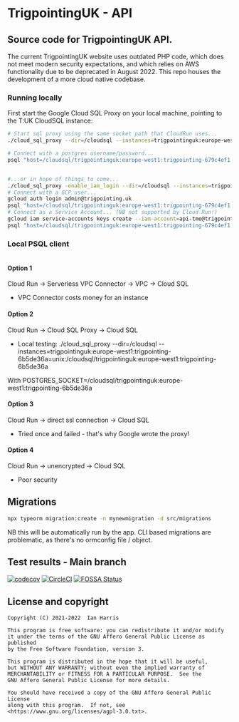 # TrigpointingUK - API

## Source code for TrigpointingUK API.

The current TrigpointingUK website uses outdated PHP code, which does not meet modern
security expectations, and which relies on AWS functionality due to be deprecated in
August 2022. This repo houses the development of a more cloud native codebase.

### Running locally

First start the Google Cloud SQL Proxy on your local machine, pointing to the T:UK CloudSQL instance:

<!-- ```bash
./cloud_sql_proxy --instances=trigpointinguk:europe-west1:trigpointing-679c4ef1=tcp:5432
psql "host=127.0.0.1 sslmode=disable dbname=tme user=ian"
``` -->

```bash
# Start sql proxy using the same socket path that CloudRun uses...
./cloud_sql_proxy --dir=/cloudsql --instances=trigpointinguk:europe-west1:trigpointing-679c4ef1=unix:/cloudsql/trigpointinguk:europe-west1:trigpointing-679c4ef1

# Connect with a postgres username/password...
psql "host=/cloudsql/trigpointinguk:europe-west1:trigpointing-679c4ef1 dbname=tme user=postgres"


#...or in hope of things to come...
./cloud_sql_proxy -enable_iam_login --dir=/cloudsql --instances=trigpointinguk:europe-west1:trigpointing-679c4ef1=unix:/cloudsql/trigpointinguk:europe-west1:trigpointing-679c4ef1
# Connect with a GCP user...
gcloud auth login admin@trigpointing.uk
psql "host=/cloudsql/trigpointinguk:europe-west1:trigpointing-679c4ef1 dbname=tme user=admin@trigpointing.uk"
# Connect as a Service Account... (NB not supported by Cloud Run!)
gcloud iam service-accounts keys create --iam-account=api-tme@trigpointinguk.iam.gserviceaccount.com - | gcloud auth activate-service-account --key-file -
psql "host=/cloudsql/trigpointinguk:europe-west1:trigpointing-679c4ef1 dbname=tme user=api-tme@trigpointinguk.iam"

```

### Local PSQL client

```bash

```

#### Option 1
Cloud Run -> Serverless VPC Connector -> VPC -> Cloud SQL
- VPC Connector costs money for an instance

#### Option 2
Cloud Run -> Cloud SQL Proxy -> Cloud SQL
- Local testing: 
./cloud_sql_proxy --dir=/cloudsql --instances=trigpointinguk:europe-west1:trigpointing-6b5de36a=unix:/cloudsql/trigpointinguk:europe-west1:trigpointing-6b5de36a

With POSTGRES_SOCKET=/cloudsql/trigpointinguk:europe-west1:trigpointing-6b5de36a



#### Option 3
Cloud Run -> direct ssl connection -> Cloud SQL
- Tried once and failed - that's why Google wrote the proxy!

#### Option 4
Cloud Run -> unencrypted -> Cloud SQL
- Poor security

## Migrations

```bash
npx typeorm migration:create -n mynewmigration -d src/migrations
```

NB this will be automatically run by the app.  CLI based migrations are problematic, as there's no ormconfig file / object.




## Test results - Main branch

[![codecov](https://codecov.io/gh/TrigpointingUK/api/branch/main/graph/badge.svg?token=WAG6U0E2S6)](https://codecov.io/gh/TrigpointingUK/api)
[![CircleCI](https://circleci.com/gh/TrigpointingUK/api/tree/main.svg?style=shield)](https://circleci.com/gh/TrigpointingUK/api/tree/main)
[![FOSSA Status](https://app.fossa.com/api/projects/git%2Bgithub.com%2FTrigpointingUK%2Fapi.svg?type=shield)](https://app.fossa.com/projects/git%2Bgithub.com%2FTrigpointingUK%2Fapi?ref=badge_shield)

## License and copyright

    Copyright (C) 2021-2022  Ian Harris

    This program is free software: you can redistribute it and/or modify
    it under the terms of the GNU Affero General Public License as published
    by the Free Software Foundation, version 3.

    This program is distributed in the hope that it will be useful,
    but WITHOUT ANY WARRANTY; without even the implied warranty of
    MERCHANTABILITY or FITNESS FOR A PARTICULAR PURPOSE.  See the
    GNU Affero General Public License for more details.

    You should have received a copy of the GNU Affero General Public License
    along with this program.  If not, see <https://www.gnu.org/licenses/agpl-3.0.txt>.
